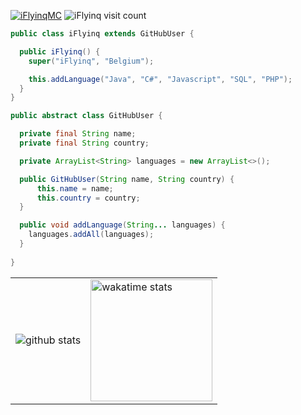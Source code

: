 <a href="https://twitter.com/iFlyinqMC/" target="blank"><img src="https://img.shields.io/twitter/follow/iFlyinqMC?logo=twitter&style=for-the-badge" alt="iFlyinqMC"/></a> 
<img src="https://visitor-badge.glitch.me/badge?page_id=iflyinq" alt="iFlyinq visit count"/>

```java
public class iFlyinq extends GitHubUser {

  public iFlyinq() {
    super("iFlyinq", "Belgium");

    this.addLanguage("Java", "C#", "Javascript", "SQL", "PHP");
  }
}

public abstract class GitHubUser {

  private final String name;
  private final String country;

  private ArrayList<String> languages = new ArrayList<>();

  public GitHubUser(String name, String country) {
      this.name = name;
      this.country = country;
  }

  public void addLanguage(String... languages) {
    languages.addAll(languages);
  }
  
}
```

<table>
  <tr>
    <td>
      <img src="https://github-readme-stats.vercel.app/api?username=iFlyinq&count_private=true&show_icons=true&theme=dark&hide_border=false" alt="github stats">
    </td>
    <td>
      <img src="https://github-readme-stats.vercel.app/api/wakatime?username=@iFlyinq&theme=dark&show_iconsk&count_private=true" alt="wakatime stats" height=195>
    </td>
  </tr>
</table>
